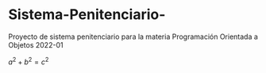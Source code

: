 # Sistema-Penitenciario-
Proyecto de sistema penitenciario para la materia Programación Orientada a Objetos 2022-01

$a^2+b^2=c^2$
